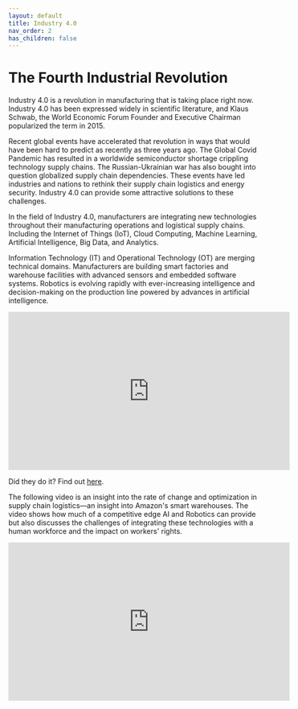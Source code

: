 ```yaml
---
layout: default
title: Industry 4.0
nav_order: 2
has_children: false
---
```


# The Fourth Industrial Revolution

Industry 4.0 is a revolution in manufacturing that is taking place right now. Industry 4.0 has been expressed widely in scientific literature, and Klaus Schwab, the World Economic Forum Founder and Executive Chairman popularized the term in 2015.

Recent global events have accelerated that revolution in ways that would have been hard to predict as recently as three years ago. The Global Covid Pandemic has resulted in a worldwide semiconductor shortage crippling technology supply chains. The Russian-Ukrainian war has also bought into question globalized supply chain dependencies. These events have led industries and nations to rethink their supply chain logistics and energy security. Industry 4.0 can provide some attractive solutions to these challenges.

In the field of Industry 4.0, manufacturers are integrating new technologies throughout their manufacturing operations and logistical supply chains. Including the Internet of Things (IoT), Cloud Computing, Machine Learning, Artificial Intelligence, Big Data, and Analytics.

Information Technology (IT) and Operational Technology (OT) are merging technical domains. Manufacturers are building smart factories and warehouse facilities with advanced sensors and embedded software systems. Robotics is evolving rapidly with ever-increasing intelligence and decision-making on the production line powered by advances in artificial intelligence.

<iframe width="560" height="315" src="https://www.youtube.com/embed/8_O70MOK-Cg" title="YouTube video player" cc_load_policy="1" cc_lang_pref="en" frameborder="0" allow="accelerometer; autoplay; clipboard-write; encrypted-media; gyroscope; picture-in-picture" allowfullscreen></iframe>

Did they do it? Find out [here](https://youtu.be/hCcbz8B64yk).

The following video is an insight into the rate of change and optimization in supply chain logistics—an insight into Amazon's smart warehouses. The video shows how much of a competitive edge AI and Robotics can provide but also discusses the challenges of integrating these technologies with a human workforce and the impact on workers' rights.

<iframe width="560" height="315" src="https://www.youtube.com/embed/IMPbKVb8y8s" title="YouTube video player" frameborder="0" allow="accelerometer; autoplay; clipboard-write; encrypted-media; gyroscope; picture-in-picture" allowfullscreen></iframe>
